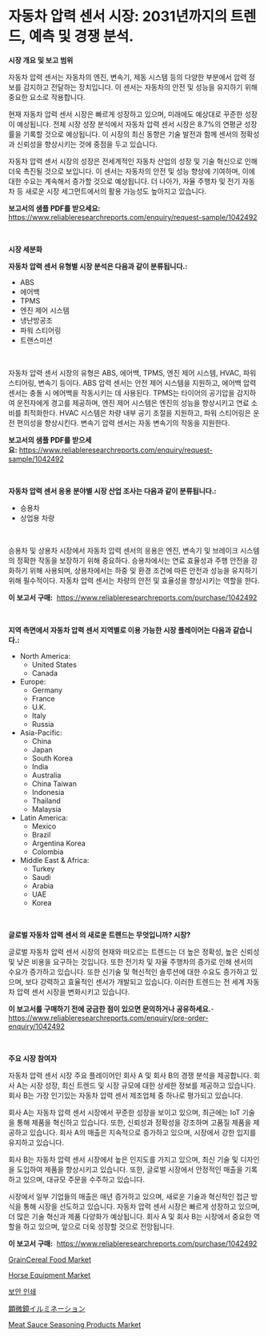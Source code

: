 <p><h1>자동차 압력 센서 시장: 2031년까지의 트렌드, 예측 및 경쟁 분석.</h1></p><p><strong>시장 개요 및 보고 범위</strong></p>
<p><p>자동차 압력 센서는 자동차의 엔진, 변속기, 제동 시스템 등의 다양한 부분에서 압력 정보를 감지하고 전달하는 장치입니다. 이 센서는 자동차의 안전 및 성능을 유지하기 위해 중요한 요소로 작용합니다. </p><p>현재 자동차 압력 센서 시장은 빠르게 성장하고 있으며, 미래에도 예상대로 꾸준한 성장이 예상됩니다. 전체 시장 성장 분석에서 자동차 압력 센서 시장은 8.7%의 연평균 성장률을 기록할 것으로 예상됩니다. 이 시장의 최신 동향은 기술 발전과 함께 센서의 정확성과 신뢰성을 향상시키는 것에 중점을 두고 있습니다.</p><p>자동차 압력 센서 시장의 성장은 전세계적인 자동차 산업의 성장 및 기술 혁신으로 인해 더욱 촉진될 것으로 보입니다. 이 센서는 자동차의 안전 및 성능 향상에 기여하며, 이에 대한 수요는 계속해서 증가할 것으로 예상됩니다. 더 나아가, 자율 주행차 및 전기 자동차 등 새로운 시장 세그먼트에서의 활용 가능성도 높아지고 있습니다.</p></p>
<p><strong>보고서의 샘플 PDF를 받으세요:</strong> <a href="https://www.reliableresearchreports.com/enquiry/request-sample/1042492">https://www.reliableresearchreports.com/enquiry/request-sample/1042492</a></p>
<p>&nbsp;</p>
<p><strong>시장 세분화</strong></p>
<p><strong>자동차 압력 센서 유형별 시장 분석은 다음과 같이 분류됩니다.:</strong></p>
<p><ul><li>ABS</li><li>에어백</li><li>TPMS</li><li>엔진 제어 시스템</li><li>냉난방공조</li><li>파워 스티어링</li><li>트랜스미션</li></ul></p>
<p>&nbsp;</p>
<p><p>자동차 압력 센서 시장의 유형은 ABS, 에어백, TPMS, 엔진 제어 시스템, HVAC, 파워 스티어링, 변속기 등이다. ABS 압력 센서는 안전 제어 시스템을 지원하고, 에어백 압력 센서는 충돌 시 에어백을 작동시키는 데 사용된다. TPMS는 타이어의 공기압을 감지하여 운전자에게 경고를 제공하며, 엔진 제어 시스템은 엔진의 성능을 향상시키고 연료 소비를 최적화한다. HVAC 시스템은 차량 내부 공기 조절을 지원하고, 파워 스티어링은 운전 편의성을 향상시킨다. 변속기 압력 센서는 자동 변속기의 작동을 지원한다.</p></p>
<p><strong>보고서의 샘플 PDF를 받으세요:</strong>&nbsp;<a href="https://www.reliableresearchreports.com/enquiry/request-sample/1042492">https://www.reliableresearchreports.com/enquiry/request-sample/1042492</a></p>
<p>&nbsp;</p>
<p><strong> 자동차 압력 센서 응용 분야별 시장 산업 조사는 다음과 같이 분류됩니다.:</strong></p>
<p><ul><li>승용차</li><li>상업용 차량</li></ul></p>
<p>&nbsp;</p>
<p><p>승용차 및 상용차 시장에서 자동차 압력 센서의 응용은 엔진, 변속기 및 브레이크 시스템의 정확한 작동을 보장하기 위해 중요하다. 승용차에서는 연료 효율성과 주행 안전을 강화하기 위해 사용되며, 상용차에서는 하중 및 환경 조건에 따른 안전과 성능을 유지하기 위해 필수적이다. 자동차 압력 센서는 차량의 안전 및 효율성을 향상시키는 역할을 한다.</p></p>
<p><strong>이 보고서 구매:</strong>&nbsp; <a href="https://www.reliableresearchreports.com/purchase/1042492">https://www.reliableresearchreports.com/purchase/1042492</a></p>
<p>&nbsp;</p>
<p><strong>지역 측면에서 자동차 압력 센서 지역별로 이용 가능한 시장 플레이어는 다음과 같습니다.:</strong></p>
<p><ul>
    <li>
        North America:
        <ul>
            <li>United States</li>
            <li>Canada</li>
        </ul>
    </li>
    <li>
        Europe:
        <ul>
            <li>Germany</li>
            <li>France</li>
            <li>U.K.</li>
            <li>Italy</li>
            <li>Russia</li>
        </ul>
    </li>
    <li>
        Asia-Pacific:
        <ul>
            <li>China</li>
            <li>Japan</li>
            <li>South Korea</li>
            <li>India</li>
            <li>Australia</li>
            <li>China Taiwan</li>
            <li>Indonesia</li>
            <li>Thailand</li>
            <li>Malaysia</li>
        </ul>
    </li>
    <li>
        Latin America:
        <ul>
            <li>Mexico</li>
            <li>Brazil</li>
            <li>Argentina Korea</li>
            <li>Colombia</li>
        </ul>
    </li>
    <li>
        Middle East & Africa:
        <ul>
            <li>Turkey</li>
            <li>Saudi</li>
            <li>Arabia</li>
            <li>UAE</li>
            <li>Korea</li>
        </ul>
    </li>
    </ul></p>
<p>&nbsp;</p>
<p><strong>글로벌 자동차 압력 센서 의 새로운 트렌드는 무엇입니까? 시장?</strong></p>
<p><p>글로벌 자동차 압력 센서 시장의 현재와 떠오르는 트렌드는 더 높은 정확성, 높은 신뢰성 및 낮은 비용을 요구하는 것입니다. 또한 전기차 및 자율 주행차의 증가로 인해 센서의 수요가 증가하고 있습니다. 또한 신기술 및 혁신적인 솔루션에 대한 수요도 증가하고 있으며, 보다 강력하고 효율적인 센서가 개발되고 있습니다. 이러한 트렌드는 전 세계 자동차 압력 센서 시장을 변화시키고 있습니다.</p></p>
<p><strong>이 보고서를 구매하기 전에 궁금한 점이 있으면 문의하거나 공유하세요.</strong>- <a href="https://www.reliableresearchreports.com/enquiry/pre-order-enquiry/1042492">https://www.reliableresearchreports.com/enquiry/pre-order-enquiry/1042492</a></p>
<p>&nbsp;</p>
<p><strong>주요 시장 참여자</strong></p>
<p><p>자동차 압력 센서 시장 주요 플레이어인 회사 A 및 회사 B의 경쟁 분석을 제공합니다. 회사 A는 시장 성장, 최신 트렌드 및 시장 규모에 대한 상세한 정보를 제공하고 있습니다. 회사 B는 가장 인기있는 자동차 압력 센서 제조업체 중 하나로 평가되고 있습니다.</p><p>회사 A는 자동차 압력 센서 시장에서 꾸준한 성장을 보이고 있으며, 최근에는 IoT 기술을 통해 제품을 혁신하고 있습니다. 또한, 신뢰성과 정확성을 강조하며 고품질 제품을 제공하고 있습니다. 회사 A의 매출은 지속적으로 증가하고 있으며, 시장에서 강한 입지를 유지하고 있습니다.</p><p>회사 B는 자동차 압력 센서 시장에서 높은 인지도를 가지고 있으며, 최신 기술 및 디자인을 도입하여 제품을 향상시키고 있습니다. 또한, 글로벌 시장에서 안정적인 매출을 기록하고 있으며, 대규모 주문을 수주하고 있습니다.</p><p>시장에서 일부 기업들의 매출은 매년 증가하고 있으며, 새로운 기술과 혁신적인 접근 방식을 통해 시장을 선도하고 있습니다. 자동차 압력 센서 시장은 빠르게 성장하고 있으며, 더 많은 기술 혁신과 제품 다양화가 예상됩니다. 회사 A 및 회사 B는 시장에서 중요한 역할을 하고 있으며, 앞으로 더욱 성장할 것으로 전망됩니다.</p></p>
<p><strong>이 보고서 구매:</strong>&nbsp;&nbsp;<a href="https://www.reliableresearchreports.com/purchase/1042492">https://www.reliableresearchreports.com/purchase/1042492</a></p>
<p><p><a href="https://issuu.com/reportprime-2/docs/graincereal-food-market-size-2030.p_79ea44a361106a">GrainCereal Food Market</a></p><p><a href="https://github.com/joannesouthgate/Market-Research-Report-List-2/blob/main/horse-equipment-market.md">Horse Equipment Market</a></p><p><a href="https://github.com/vss5505pa7z1p/Market-Research-Report-List-1/blob/main/70763004326.md">보안 인쇄</a></p><p><a href="https://github.com/vhemk0794148/Market-Research-Report-List-1/blob/main/66645084813.md">顕微鏡イルミネーション</a></p><p><a href="https://issuu.com/reportprime-2/docs/meat-sauce-seasoning-products-market-size-2030.ppt">Meat Sauce Seasoning Products Market</a></p></p>

